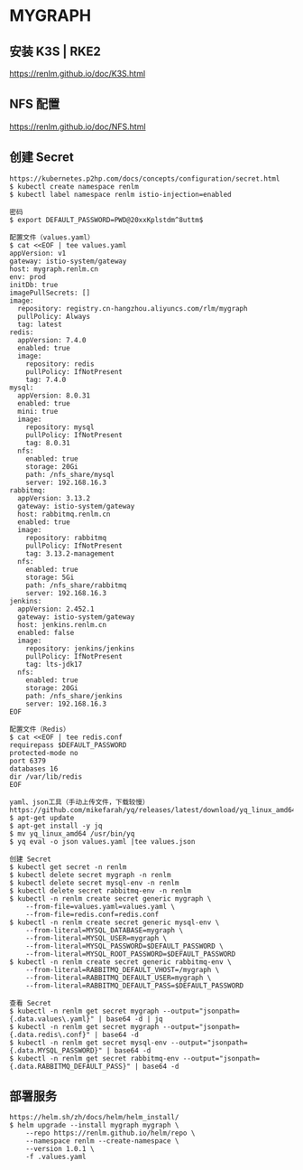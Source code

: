 # MYGRAPH

## 安装 K3S | RKE2
<a href="https://renlm.github.io/doc/K3S.html" target="_blank">https://<span></span>renlm.github.io/doc/K3S.html</a>  

## NFS 配置  
<a href="https://renlm.github.io/doc/NFS.html" target="_blank">https://<span></span>renlm.github.io/doc/NFS.html</a>  

## 创建 Secret
	https://kubernetes.p2hp.com/docs/concepts/configuration/secret.html
	$ kubectl create namespace renlm
	$ kubectl label namespace renlm istio-injection=enabled
	
```
密码
$ export DEFAULT_PASSWORD=PWD@20xxKplstdm^8uttm$

配置文件（values.yaml）
$ cat <<EOF | tee values.yaml
appVersion: v1
gateway: istio-system/gateway
host: mygraph.renlm.cn
env: prod
initDb: true
imagePullSecrets: []
image:
  repository: registry.cn-hangzhou.aliyuncs.com/rlm/mygraph
  pullPolicy: Always
  tag: latest
redis:
  appVersion: 7.4.0
  enabled: true
  image:
    repository: redis
    pullPolicy: IfNotPresent
    tag: 7.4.0
mysql:
  appVersion: 8.0.31
  enabled: true
  mini: true
  image:
    repository: mysql
    pullPolicy: IfNotPresent
    tag: 8.0.31
  nfs:
    enabled: true
    storage: 20Gi
    path: /nfs_share/mysql
    server: 192.168.16.3
rabbitmq:
  appVersion: 3.13.2
  gateway: istio-system/gateway
  host: rabbitmq.renlm.cn
  enabled: true
  image:
    repository: rabbitmq
    pullPolicy: IfNotPresent
    tag: 3.13.2-management
  nfs:
    enabled: true
    storage: 5Gi
    path: /nfs_share/rabbitmq
    server: 192.168.16.3
jenkins:
  appVersion: 2.452.1
  gateway: istio-system/gateway
  host: jenkins.renlm.cn
  enabled: false
  image:
    repository: jenkins/jenkins
    pullPolicy: IfNotPresent
    tag: lts-jdk17
  nfs:
    enabled: true
    storage: 20Gi
    path: /nfs_share/jenkins
    server: 192.168.16.3
EOF

配置文件（Redis）
$ cat <<EOF | tee redis.conf
requirepass $DEFAULT_PASSWORD
protected-mode no
port 6379
databases 16
dir /var/lib/redis
EOF
```
	yaml、json工具（手动上传文件，下载较慢）
	https://github.com/mikefarah/yq/releases/latest/download/yq_linux_amd64
	$ apt-get update
	$ apt-get install -y jq
	$ mv yq_linux_amd64 /usr/bin/yq
	$ yq eval -o json values.yaml |tee values.json
	
	创建 Secret
	$ kubectl get secret -n renlm
	$ kubectl delete secret mygraph -n renlm
	$ kubectl delete secret mysql-env -n renlm
	$ kubectl delete secret rabbitmq-env -n renlm
	$ kubectl -n renlm create secret generic mygraph \
        --from-file=values.yaml=values.yaml \
        --from-file=redis.conf=redis.conf
	$ kubectl -n renlm create secret generic mysql-env \
        --from-literal=MYSQL_DATABASE=mygraph \
        --from-literal=MYSQL_USER=mygraph \
        --from-literal=MYSQL_PASSWORD=$DEFAULT_PASSWORD \
        --from-literal=MYSQL_ROOT_PASSWORD=$DEFAULT_PASSWORD
	$ kubectl -n renlm create secret generic rabbitmq-env \
        --from-literal=RABBITMQ_DEFAULT_VHOST=/mygraph \
        --from-literal=RABBITMQ_DEFAULT_USER=mygraph \
        --from-literal=RABBITMQ_DEFAULT_PASS=$DEFAULT_PASSWORD
        
    查看 Secret
    $ kubectl -n renlm get secret mygraph --output="jsonpath={.data.values\.yaml}" | base64 -d | jq
    $ kubectl -n renlm get secret mygraph --output="jsonpath={.data.redis\.conf}" | base64 -d
    $ kubectl -n renlm get secret mysql-env --output="jsonpath={.data.MYSQL_PASSWORD}" | base64 -d
    $ kubectl -n renlm get secret rabbitmq-env --output="jsonpath={.data.RABBITMQ_DEFAULT_PASS}" | base64 -d
	  	
## 部署服务
	https://helm.sh/zh/docs/helm/helm_install/
	$ helm upgrade --install mygraph mygraph \
        --repo https://renlm.github.io/helm/repo \
        --namespace renlm --create-namespace \
        --version 1.0.1 \
        -f .values.yaml